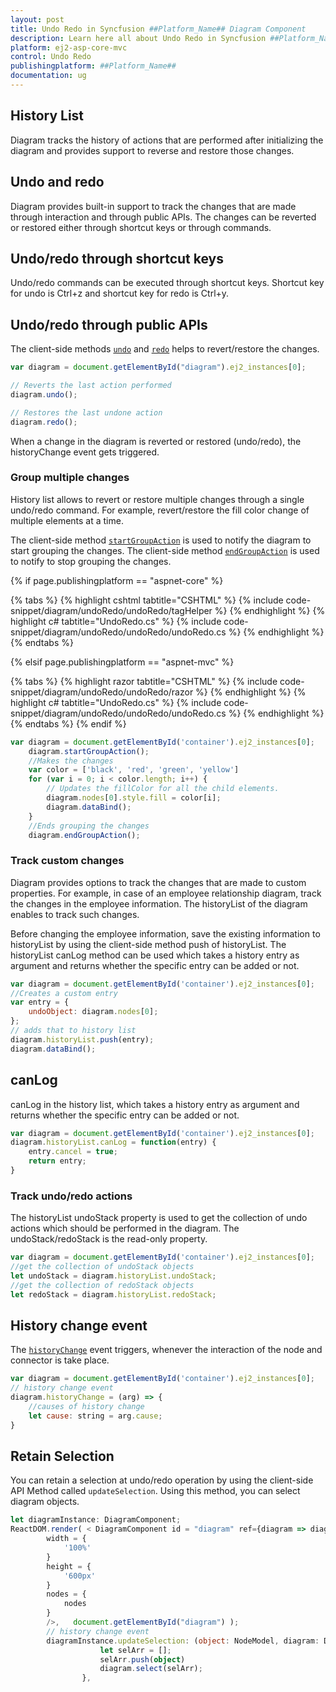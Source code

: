 ```yaml
---
layout: post
title: Undo Redo in Syncfusion ##Platform_Name## Diagram Component
description: Learn here all about Undo Redo in Syncfusion ##Platform_Name## Diagram component of Syncfusion Essential JS 2 and more.
platform: ej2-asp-core-mvc
control: Undo Redo
publishingplatform: ##Platform_Name##
documentation: ug
---
```



## History List

Diagram tracks the history of actions that are performed after initializing the diagram and provides support to reverse and restore those changes.

## Undo and redo

Diagram provides built-in support to track the changes that are made through interaction and through public APIs. The changes can be reverted or restored either through shortcut keys or through commands.

## Undo/redo through shortcut keys

Undo/redo commands can be executed through shortcut keys. Shortcut key for undo is Ctrl+z and shortcut key for redo is Ctrl+y.

## Undo/redo through public APIs

The client-side methods [`undo`](../api/diagram) and [`redo`](../api/diagram) helps to revert/restore the changes.

``` javascript
var diagram = document.getElementById("diagram").ej2_instances[0];

// Reverts the last action performed
diagram.undo();

// Restores the last undone action
diagram.redo();
```

When a change in the diagram is reverted or restored (undo/redo), the historyChange event gets triggered.

### Group multiple changes

History list allows to revert or restore multiple changes through a single undo/redo command. For example, revert/restore the fill color change of multiple elements at a time.

The client-side method [`startGroupAction`](../api/diagram) is used to notify the diagram to start grouping the changes. The client-side method [`endGroupAction`](../api/diagram) is used to notify to stop grouping the changes.

{% if page.publishingplatform == "aspnet-core" %}

{% tabs %}
{% highlight cshtml tabtitle="CSHTML" %}
{% include code-snippet/diagram/undoRedo/undoRedo/tagHelper %}
{% endhighlight %}
{% highlight c# tabtitle="UndoRedo.cs" %}
{% include code-snippet/diagram/undoRedo/undoRedo/undoRedo.cs %}
{% endhighlight %}
{% endtabs %}

{% elsif page.publishingplatform == "aspnet-mvc" %}

{% tabs %}
{% highlight razor tabtitle="CSHTML" %}
{% include code-snippet/diagram/undoRedo/undoRedo/razor %}
{% endhighlight %}
{% highlight c# tabtitle="UndoRedo.cs" %}
{% include code-snippet/diagram/undoRedo/undoRedo/undoRedo.cs %}
{% endhighlight %}
{% endtabs %}
{% endif %}



```javascript
var diagram = document.getElementById('container').ej2_instances[0];
    diagram.startGroupAction();
    //Makes the changes
    var color = ['black', 'red', 'green', 'yellow']
    for (var i = 0; i < color.length; i++) {
        // Updates the fillColor for all the child elements.
        diagram.nodes[0].style.fill = color[i];
        diagram.dataBind();
    }
    //Ends grouping the changes
    diagram.endGroupAction();
```

### Track custom changes

Diagram provides options to track the changes that are made to custom properties. For example, in case of an employee relationship diagram, track the changes in the employee information. The historyList of the diagram enables to track such changes.

Before changing the employee information, save the existing information to historyList by using the client-side method push of historyList. The historyList canLog method can be used which takes a history entry as argument and returns whether the specific entry can be added or not.

```javascript
var diagram = document.getElementById('container').ej2_instances[0];
//Creates a custom entry
var entry = {
    undoObject: diagram.nodes[0];
};
// adds that to history list
diagram.historyList.push(entry);
diagram.dataBind();
```

## canLog

canLog in the history list, which takes a history entry as argument and returns whether the specific entry can be added or not.

```javascript
var diagram = document.getElementById('container').ej2_instances[0];
diagram.historyList.canLog = function(entry) {
    entry.cancel = true;
    return entry;
}
```

### Track undo/redo actions

The historyList undoStack property is used to get the collection of undo actions which should be performed in the diagram. The undoStack/redoStack is the read-only property.

```javascript
var diagram = document.getElementById('container').ej2_instances[0];
//get the collection of undoStack objects
let undoStack = diagram.historyList.undoStack;
//get the collection of redoStack objects
let redoStack = diagram.historyList.redoStack;
```

## History change event

The [`historyChange`](../api/diagram) event triggers, whenever the interaction of the node and connector is take place.

```javascript
var diagram = document.getElementById('container').ej2_instances[0];
// history change event
diagram.historyChange = (arg) => {
    //causes of history change
    let cause: string = arg.cause;
}
```

## Retain Selection

You can retain a selection at undo/redo operation by using the client-side API Method called `updateSelection`.  Using this method, you can select diagram objects.

```typescript
let diagramInstance: DiagramComponent;
ReactDOM.render( < DiagramComponent id = "diagram" ref={diagram => diagramInstance = diagram}
        width = {
            '100%'
        }
        height = {
            '600px'
        }
        nodes = {
            nodes
        }
        />,   document.getElementById("diagram") );
        // history change event
        diagramInstance.updateSelection: (object: NodeModel, diagram: Diagram) => {
                    let selArr = [];
                    selArr.push(object)
                    diagram.select(selArr);
                },

```
